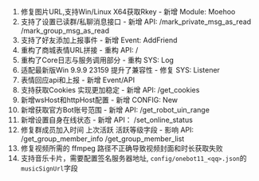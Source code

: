 1. 修复图片URL,支持Win/Linux X64获取Rkey - 新增 Module: Moehoo
2. 支持了设置已读群/私聊消息接口 - 新增 API: /mark_private_msg_as_read /mark_group_msg_as_read
3. 支持了好友添加上报事件 - 新增 Event: AddFriend
4. 重构了商城表情URL拼接 - 重构 API: /
5. 重构了Core日志与服务调用部分 - 重构 SYS: Log
6. 适配最新版Win 9.9.9 23159 提升了兼容性 - 修复 SYS: Listener
7. 表情回应api和上报 - 新增 Event/API
8. 支持获取Cookies 实现更加稳定 - 新增 API: /get_cookies
9. 新增wsHost和httpHost配置 - 新增 CONFIG: New
10. 新增获取官方Bot账号范围 - 新增 API: /get_robot_uin_range
11. 新增设置自身在线状态 - 新增 API： /set_online_status
12. 修复群成员加入时间 上次活跃 活跃等级字段 - 影响 API: /get_group_member_info /get_group_member_list
13. 修复视频所需的 ffmpeg 路径不正确导致视频封面和时长获取失败
14. 支持音乐卡片，需要配置签名服务器地址, `config/onebot11_<qq>.json`的`musicSignUrl`字段

